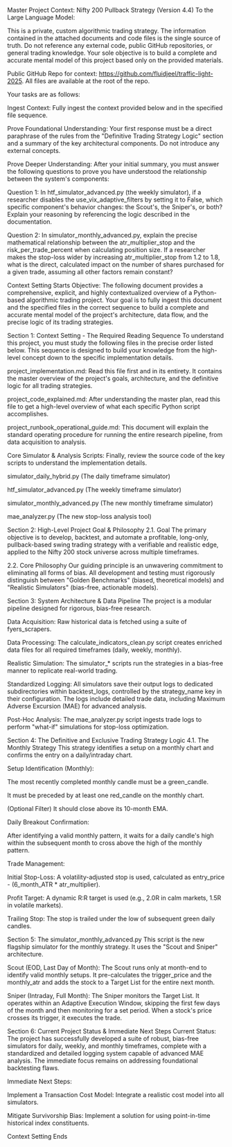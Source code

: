 Master Project Context: Nifty 200 Pullback Strategy (Version 4.4)
To the Large Language Model:

This is a private, custom algorithmic trading strategy. The information contained in the attached documents and code files is the single source of truth. Do not reference any external code, public GitHub repositories, or general trading knowledge. Your sole objective is to build a complete and accurate mental model of this project based only on the provided materials.

Public GitHub Repo for context: https://github.com/fluidjeel/traffic-light-2025. All files are available at the root of the repo.

Your tasks are as follows:

Ingest Context: Fully ingest the context provided below and in the specified file sequence.

Prove Foundational Understanding: Your first response must be a direct paraphrase of the rules from the "Definitive Trading Strategy Logic" section and a summary of the key architectural components. Do not introduce any external concepts.

Prove Deeper Understanding: After your initial summary, you must answer the following questions to prove you have understood the relationship between the system's components:

Question 1: In htf_simulator_advanced.py (the weekly simulator), if a researcher disables the use_vix_adaptive_filters by setting it to False, which specific component's behavior changes: the Scout's, the Sniper's, or both? Explain your reasoning by referencing the logic described in the documentation.

Question 2: In simulator_monthly_advanced.py, explain the precise mathematical relationship between the atr_multiplier_stop and the risk_per_trade_percent when calculating position size. If a researcher makes the stop-loss wider by increasing atr_multiplier_stop from 1.2 to 1.8, what is the direct, calculated impact on the number of shares purchased for a given trade, assuming all other factors remain constant?

Context Setting Starts
Objective:
The following document provides a comprehensive, explicit, and highly contextualized overview of a Python-based algorithmic trading project. Your goal is to fully ingest this document and the specified files in the correct sequence to build a complete and accurate mental model of the project's architecture, data flow, and the precise logic of its trading strategies.

Section 1: Context Setting - The Required Reading Sequence
To understand this project, you must study the following files in the precise order listed below. This sequence is designed to build your knowledge from the high-level concept down to the specific implementation details.

project_implementation.md: Read this file first and in its entirety. It contains the master overview of the project's goals, architecture, and the definitive logic for all trading strategies.

project_code_explained.md: After understanding the master plan, read this file to get a high-level overview of what each specific Python script accomplishes.

project_runbook_operational_guide.md: This document will explain the standard operating procedure for running the entire research pipeline, from data acquisition to analysis.

Core Simulator & Analysis Scripts: Finally, review the source code of the key scripts to understand the implementation details.

simulator_daily_hybrid.py (The daily timeframe simulator)

htf_simulator_advanced.py (The weekly timeframe simulator)

simulator_monthly_advanced.py (The new monthly timeframe simulator)

mae_analyzer.py (The new stop-loss analysis tool)

Section 2: High-Level Project Goal & Philosophy
2.1. Goal
The primary objective is to develop, backtest, and automate a profitable, long-only, pullback-based swing trading strategy with a verifiable and realistic edge, applied to the Nifty 200 stock universe across multiple timeframes.

2.2. Core Philosophy
Our guiding principle is an unwavering commitment to eliminating all forms of bias. All development and testing must rigorously distinguish between "Golden Benchmarks" (biased, theoretical models) and "Realistic Simulators" (bias-free, actionable models).

Section 3: System Architecture & Data Pipeline
The project is a modular pipeline designed for rigorous, bias-free research.

Data Acquisition: Raw historical data is fetched using a suite of fyers_scrapers.

Data Processing: The calculate_indicators_clean.py script creates enriched data files for all required timeframes (daily, weekly, monthly).

Realistic Simulation: The simulator_* scripts run the strategies in a bias-free manner to replicate real-world trading.

Standardized Logging: All simulators save their output logs to dedicated subdirectories within backtest_logs, controlled by the strategy_name key in their configuration. The logs include detailed trade data, including Maximum Adverse Excursion (MAE) for advanced analysis.

Post-Hoc Analysis: The mae_analyzer.py script ingests trade logs to perform "what-if" simulations for stop-loss optimization.

Section 4: The Definitive and Exclusive Trading Strategy Logic
4.1. The Monthly Strategy
This strategy identifies a setup on a monthly chart and confirms the entry on a daily/intraday chart.

Setup Identification (Monthly):

The most recently completed monthly candle must be a green_candle.

It must be preceded by at least one red_candle on the monthly chart.

(Optional Filter) It should close above its 10-month EMA.

Daily Breakout Confirmation:

After identifying a valid monthly pattern, it waits for a daily candle's high within the subsequent month to cross above the high of the monthly pattern.

Trade Management:

Initial Stop-Loss: A volatility-adjusted stop is used, calculated as entry_price - (6_month_ATR * atr_multiplier).

Profit Target: A dynamic R:R target is used (e.g., 2.0R in calm markets, 1.5R in volatile markets).

Trailing Stop: The stop is trailed under the low of subsequent green daily candles.

Section 5: The simulator_monthly_advanced.py
This script is the new flagship simulator for the monthly strategy. It uses the "Scout and Sniper" architecture.

Scout (EOD, Last Day of Month): The Scout runs only at month-end to identify valid monthly setups. It pre-calculates the trigger_price and the monthly_atr and adds the stock to a Target List for the entire next month.

Sniper (Intraday, Full Month): The Sniper monitors the Target List. It operates within an Adaptive Execution Window, skipping the first few days of the month and then monitoring for a set period. When a stock's price crosses its trigger, it executes the trade.

Section 6: Current Project Status & Immediate Next Steps
Current Status: The project has successfully developed a suite of robust, bias-free simulators for daily, weekly, and monthly timeframes, complete with a standardized and detailed logging system capable of advanced MAE analysis. The immediate focus remains on addressing foundational backtesting flaws.

Immediate Next Steps:

Implement a Transaction Cost Model: Integrate a realistic cost model into all simulators.

Mitigate Survivorship Bias: Implement a solution for using point-in-time historical index constituents.

Context Setting Ends